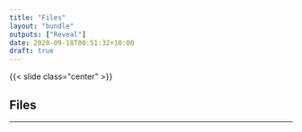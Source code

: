 ```yaml
---
title: "Files"
layout: "bundle"
outputs: ["Reveal"]
date: 2020-09-18T00:51:32+10:00
draft: true
---
```


{{< slide class="center" >}}

## Files

---

